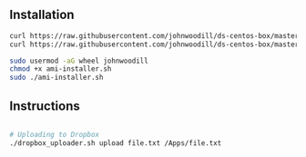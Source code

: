 Installation
------------

``` bash
curl https://raw.githubusercontent.com/johnwoodill/ds-centos-box/master/ami-installer.sh > ami-installer.sh
curl https://raw.githubusercontent.com/johnwoodill/ds-centos-box/master/r-packages.R > r-packages.R

sudo usermod -aG wheel johnwoodill
chmod +x ami-installer.sh
sudo ./ami-installer.sh
```

Instructions
------------

``` bash

# Uploading to Dropbox
./dropbox_uploader.sh upload file.txt /Apps/file.txt

```
